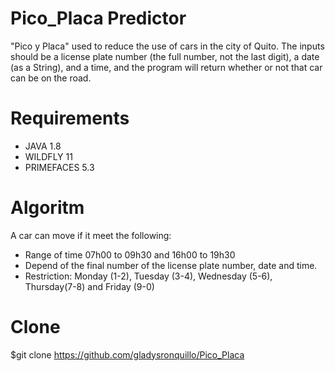 # Pico_Placa Predictor

"Pico y Placa" used to reduce the use of cars in the city of Quito. The inputs should be a license plate number (the full number, not the last digit), a date (as a String), and a time, and the program will return whether or not that car can be on the road.

# Requirements
- JAVA 1.8
- WILDFLY 11
- PRIMEFACES 5.3

# Algoritm
A car can move if it meet the following:

- Range of time 07h00 to 09h30 and 16h00 to 19h30
- Depend of the final number of the license plate number, date and time.
- Restriction: Monday (1-2), Tuesday (3-4), Wednesday (5-6), Thursday(7-8) and Friday (9-0)

# Clone
$git clone https://github.com/gladysronquillo/Pico_Placa
